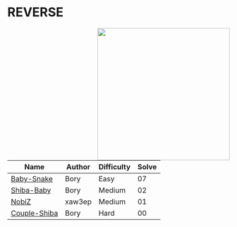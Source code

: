 # REVERSE

<img src="https://i.ibb.co/kB0KCfF/19.png" align="right" width=300>

| Name                               | Author     | Difficulty | Solve | 
| ---------------------------------- | ---------- | ---------- |-------|
| [Baby-Snake](Baby-Snake/)          | Bory       | Easy       | 07    |
| [Shiba-Baby](Shiba-Baby/)          | Bory       | Medium     | 02    |
| [NobiZ](NobiZ/)                    | xaw3ep     | Medium     | 01    |
| [Couple-Shiba](Couple-Shiba/)      | Bory       | Hard       | 00    |
